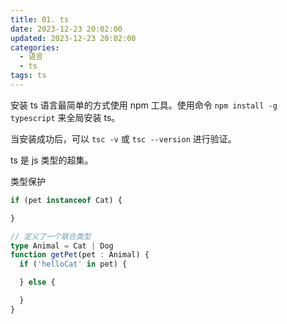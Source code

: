 ```yaml
---
title: 01. ts
date: 2023-12-23 20:02:00
updated: 2023-12-23 20:02:00
categories:
  - 语言
  - ts
tags: ts
---
```


安装 ts 语言最简单的方式使用 npm 工具。使用命令 `npm install -g typescript` 来全局安装 ts。

当安装成功后，可以 `tsc -v` 或 `tsc --version` 进行验证。

ts 是 js 类型的超集。

类型保护

```ts
if (pet instanceof Cat) {

}
```

```ts
// 定义了一个联合类型
type Animal = Cat | Dog
function getPet(pet : Animal) {
  if ('helloCat' in pet) {

  } else {

  }
}
```
